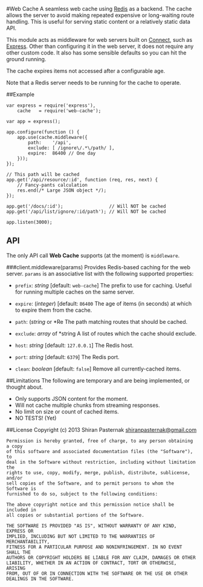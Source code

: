 #Web Cache
A seamless web cache using [Redis](http://redis.io/) as a backend. The cache
allows the server to avoid making repeated expensive or long-waiting route
handling. This is useful for serving static content or a relatively static
data API.

This module acts as middleware for web servers built on
[Connect](https://npmjs.org/package/connect), such as
[Express](https://npmjs.org/package/express). Other than configuring it in
the web server, it does not require any other custom code. It also has some
sensible defaults so you can hit the ground running.

The cache expires items not accessed after a configurable age.

Note that a Redis server needs to be running for the cache to operate.

##Example

    var express = require('express'),
        cache   = require('web-cache');
    
    var app = express();
    
    app.configure(function () {
        app.use(cache.middleware({
            path:    '/api',
            exclude: [ /ignore\/.*\/path/ ],
            expire:  86400 // One day
        }));
    });
    
    // This path will be cached
    app.get('/api/resource/:id', function (req, res, next) {
        // Fancy-pants calculation
        res.end(/* Large JSON object */);
    });
    
    app.get('/docs/:id');                 // Will NOT be cached
    app.get('/api/list/ignore/:id/path'); // Will NOT be cached
    
    app.listen(3000);
    
## API
The only API call **Web Cache** supports (at the moment) is `middleware`.

###client.middleware(params)
Provides Redis-based caching for the web server. `params` is an associative list with the following supported properties:

* `prefix`: *string* \[default: `web-cache`]  The prefix to use for caching. Useful for running multiple caches on the same server.
  
* `expire`: (*integer*) \[default: `86400`  The age of items (in seconds) at which to expire them from the cache.
  
* `path`: (*string* or *Re  The path matching routes that should be cached.

* `exclude`: *array* of *string  A list of routes which the cache should exclude.

* `host`: *string* \[default: `127.0.0.1`] The Redis host.

* `port`: *string* \[default: `6379`] The Redis port.

* `clean`: *boolean* \[default: `false`] Remove all currently-cached items.

##Limitations
The following are temporary and are being implemented, or thought about.

* Only supports JSON content for the moment.
* Will not cache multiple chunks from streaming responses.
* No limit on size or count of cached items.
* NO TESTS! (Yet)

##License
    Copyright (c) 2013 Shiran Pasternak <shiranpasternak@gmail.com>

    Permission is hereby granted, free of charge, to any person obtaining a copy
    of this software and associated documentation files (the "Software"), to
    deal in the Software without restriction, including without limitation the
    rights to use, copy, modify, merge, publish, distribute, sublicense, and/or
    sell copies of the Software, and to permit persons to whom the Software is
    furnished to do so, subject to the following conditions:

    The above copyright notice and this permission notice shall be included in
    all copies or substantial portions of the Software.

    THE SOFTWARE IS PROVIDED "AS IS", WITHOUT WARRANTY OF ANY KIND, EXPRESS OR
    IMPLIED, INCLUDING BUT NOT LIMITED TO THE WARRANTIES OF MERCHANTABILITY,
    FITNESS FOR A PARTICULAR PURPOSE AND NONINFRINGEMENT. IN NO EVENT SHALL THE
    AUTHORS OR COPYRIGHT HOLDERS BE LIABLE FOR ANY CLAIM, DAMAGES OR OTHER
    LIABILITY, WHETHER IN AN ACTION OF CONTRACT, TORT OR OTHERWISE, ARISING
    FROM, OUT OF OR IN CONNECTION WITH THE SOFTWARE OR THE USE OR OTHER
    DEALINGS IN THE SOFTWARE.
